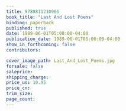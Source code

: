 ```yaml
---
title: 9780811210966
book_title: "Last And Lost Poems"
binding: paperback
published: true
date: 1989-06-01T05:00:00-04:00
publication_date: 1989-06-01T05:00:00-04:00
show_in_forthcoming: false
contributors:

cover_image_path: Last_And_Lost_Poems.jpg
forsale: false
saleprice:
shipping_charge:
price_us: 10.95
price_cn:
trim_size:
page_count:
---
```


